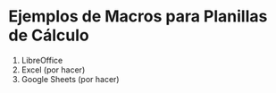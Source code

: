 # Ejemplos de Macros para Planillas de Cálculo

1. LibreOffice
2. Excel (por hacer)
3. Google Sheets (por hacer)
